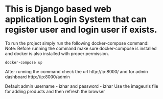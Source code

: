 # This is Django based web application Login System that can register user and login user if exists.

To run the project simply run the following docker-compose command:
Note: Before running the command make sure docker-compose is installed and docker is also installed with proper permission.

```
docker-compose up
```

After running the command check the url http://ip:8000/ and for admin dashboard http://ip:8000/admin

Default admin username - izhar and password - izhar
Use the imageurls file for adding products and then refresh the browser
